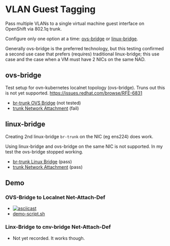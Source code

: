 # VLAN Guest Tagging

Pass multiple VLANs to a single virtual machine guest interface on OpenShift via 802.1q trunk.

Configure only one option at a time: [ovs-bridge](overlays/ovs-bridge) or [linux-bridge](overlays/linux-bridge).

Generally ovs-bridge is the preferred technology, but this testing confirmed a second use case that prefers (requires) traditional linux-bridge; this use case and the case when a VM must have 2 NICs on the same NAD.

## ovs-bridge

Test setup for ovn-kubernetes localnet topology (ovs-bridge). Truns out this is not yet supported. https://issues.redhat.com/browse/RFE-6831

* [br-trunk OVS Bridge](networking/components/br-trunk/ovs-bridge/) (not tested)
* [trunk Network Attachment](networking/components/trunk/ovs-bridge/) (fail)

## linux-bridge

Creating 2nd linux-bridge `br-trunk` on the NIC (eg ens224) does work.

Using linux-bridge and ovs-bridge on the same NIC is not supported. In my test the ovs-bridge stopped working.

* [br-trunk Linux Bridge](networking/components/br-trunk/linux-bridge/) (pass)
* [trunk Network Attachment](networking/components/trunk/linux-bridge/) (pass)

## Demo

### OVS-Bridge to Localnet Net-Attach-Def

* [![asciicast](https://asciinema.org/a/693745.svg)](https://asciinema.org/a/693745)
* [demo-script.sh](demo-script.sh)

### Linx-Bridge to cnv-bridge Net-Attach-Def

* Not yet recorded. It works though.
